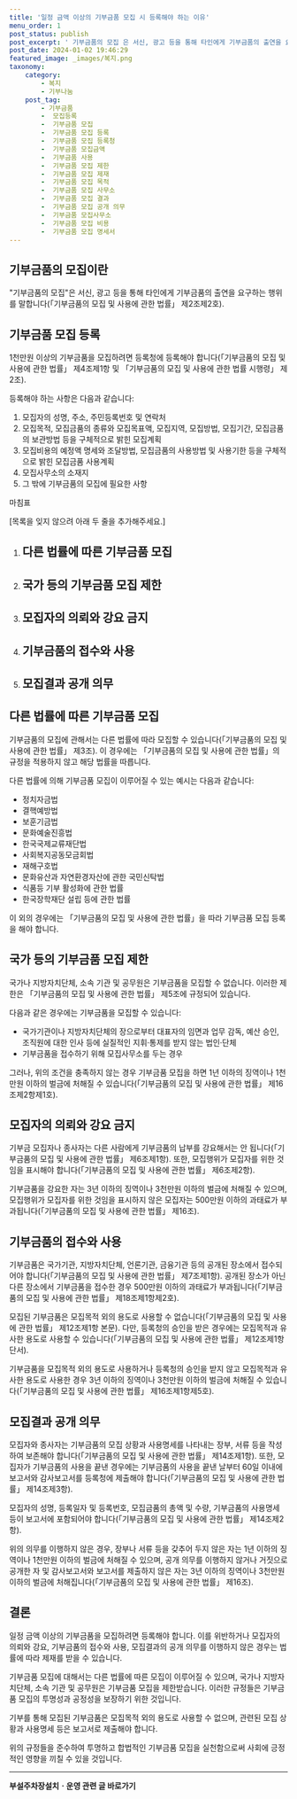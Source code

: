 ```yaml
---
title: '일정 금액 이상의 기부금품 모집 시 등록해야 하는 이유'
menu_order: 1
post_status: publish
post_excerpt: ' 기부금품의 모집 은 서신, 광고 등을 통해 타인에게 기부금품의 출연을 요구하는 행위를 말합니다  기부금품의 모집 및 사용에 관한 법률  제2조제2호 .'
post_date: 2024-01-02 19:46:29
featured_image: _images/복지.png
taxonomy:
    category:
        - 복지
        - 기부나눔
    post_tag:
        - 기부금품
        -  모집등록
        -  기부금품 모집
        -  기부금품 모집 등록
        -  기부금품 모집 등록청
        -  기부금품 모집금액
        -  기부금품 사용
        -  기부금품 모집 제한
        -  기부금품 모집 제재
        -  기부금품 모집 목적
        -  기부금품 모집 사무소
        -  기부금품 모집 결과
        -  기부금품 모집 공개 의무
        -  기부금품 모집사무소
        -  기부금품 모집 비용
        -  기부금품 모집 명세서
---
```



## 기부금품의 모집이란

"기부금품의 모집"은 서신, 광고 등을 통해 타인에게 기부금품의 출연을 요구하는 행위를 말합니다(「기부금품의 모집 및 사용에 관한 법률」 제2조제2호).

## 기부금품 모집 등록 

1천만원 이상의 기부금품을 모집하려면 등록청에 등록해야 합니다(「기부금품의 모집 및 사용에 관한 법률」 제4조제1항 및 「기부금품의 모집 및 사용에 관한 법률 시행령」 제2조).
 
등록해야 하는 사항은 다음과 같습니다:
1. 모집자의 성명, 주소, 주민등록번호 및 연락처
2. 모집목적, 모집금품의 종류와 모집목표액, 모집지역, 모집방법, 모집기간, 모집금품의 보관방법 등을 구체적으로 밝힌 모집계획
3. 모집비용의 예정액 명세와 조달방법, 모집금품의 사용방법 및 사용기한 등을 구체적으로 밝힌 모집금품 사용계획
4. 모집사무소의 소재지
5. 그 밖에 기부금품의 모집에 필요한 사항

마침표

[목록을 잊지 않으려 아래 두 줄을 추가해주세요.]

1. ## 다른 법률에 따른 기부금품 모집
2. ## 국가 등의 기부금품 모집 제한
3. ## 모집자의 의뢰와 강요 금지
4. ## 기부금품의 접수와 사용
5. ## 모집결과 공개 의무

## 다른 법률에 따른 기부금품 모집

기부금품의 모집에 관해서는 다른 법률에 따라 모집할 수 있습니다(「기부금품의 모집 및 사용에 관한 법률」 제3조). 이 경우에는 「기부금품의 모집 및 사용에 관한 법률」의 규정을 적용하지 않고 해당 법률을 따릅니다.

다른 법률에 의해 기부금품 모집이 이루어질 수 있는 예시는 다음과 같습니다:
- 정치자금법
- 결핵예방법
- 보훈기금법
- 문화예술진흥법
- 한국국제교류재단법
- 사회복지공동모금회법
- 재해구호법
- 문화유산과 자연환경자산에 관한 국민신탁법
- 식품등 기부 활성화에 관한 법률
- 한국장학재단 설립 등에 관한 법률

이 외의 경우에는 「기부금품의 모집 및 사용에 관한 법률」을 따라 기부금품 모집 등록을 해야 합니다.

## 국가 등의 기부금품 모집 제한

국가나 지방자치단체, 소속 기관 및 공무원은 기부금품을 모집할 수 없습니다. 이러한 제한은 「기부금품의 모집 및 사용에 관한 법률」 제5조에 규정되어 있습니다.

다음과 같은 경우에는 기부금품을 모집할 수 있습니다:
- 국가기관이나 지방자치단체의 장으로부터 대표자의 임면과 업무 감독, 예산 승인, 조직원에 대한 인사 등에 실질적인 지휘·통제를 받지 않는 법인·단체
- 기부금품을 접수하기 위해 모집사무소를 두는 경우

그러나, 위의 조건을 충족하지 않는 경우 기부금품 모집을 하면 1년 이하의 징역이나 1천만원 이하의 벌금에 처해질 수 있습니다(「기부금품의 모집 및 사용에 관한 법률」 제16조제2항제1호).

## 모집자의 의뢰와 강요 금지

기부금 모집자나 종사자는 다른 사람에게 기부금품의 납부를 강요해서는 안 됩니다(「기부금품의 모집 및 사용에 관한 법률」 제6조제1항). 또한, 모집행위가 모집자를 위한 것임을 표시해야 합니다(「기부금품의 모집 및 사용에 관한 법률」 제6조제2항).

기부금품을 강요한 자는 3년 이하의 징역이나 3천만원 이하의 벌금에 처해질 수 있으며, 모집행위가 모집자를 위한 것임을 표시하지 않은 모집자는 500만원 이하의 과태료가 부과됩니다(「기부금품의 모집 및 사용에 관한 법률」 제16조).

## 기부금품의 접수와 사용

기부금품은 국가기관, 지방자치단체, 언론기관, 금융기관 등의 공개된 장소에서 접수되어야 합니다(「기부금품의 모집 및 사용에 관한 법률」 제7조제1항). 공개된 장소가 아닌 다른 장소에서 기부금품을 접수한 경우 500만원 이하의 과태료가 부과됩니다(「기부금품의 모집 및 사용에 관한 법률」 제18조제1항제2호).

모집된 기부금품은 모집목적 외의 용도로 사용할 수 없습니다(「기부금품의 모집 및 사용에 관한 법률」 제12조제1항 본문). 다만, 등록청의 승인을 받은 경우에는 모집목적과 유사한 용도로 사용할 수 있습니다(「기부금품의 모집 및 사용에 관한 법률」 제12조제1항 단서).

기부금품을 모집목적 외의 용도로 사용하거나 등록청의 승인을 받지 않고 모집목적과 유사한 용도로 사용한 경우 3년 이하의 징역이나 3천만원 이하의 벌금에 처해질 수 있습니다(「기부금품의 모집 및 사용에 관한 법률」 제16조제1항제5호).

## 모집결과 공개 의무

모집자와 종사자는 기부금품의 모집 상황과 사용명세를 나타내는 장부, 서류 등을 작성하여 보존해야 합니다(「기부금품의 모집 및 사용에 관한 법률」 제14조제1항). 또한, 모집자가 기부금품의 사용을 끝낸 경우에는 기부금품의 사용을 끝낸 날부터 60일 이내에 보고서와 감사보고서를 등록청에 제출해야 합니다(「기부금품의 모집 및 사용에 관한 법률」 제14조제3항).

모집자의 성명, 등록일자 및 등록번호, 모집금품의 총액 및 수량, 기부금품의 사용명세 등이 보고서에 포함되어야 합니다(「기부금품의 모집 및 사용에 관한 법률」 제14조제2항).

위의 의무를 이행하지 않은 경우, 장부나 서류 등을 갖추어 두지 않은 자는 1년 이하의 징역이나 1천만원 이하의 벌금에 처해질 수 있으며, 공개 의무를 이행하지 않거나 거짓으로 공개한 자 및 감사보고서와 보고서를 제출하지 않은 자는 3년 이하의 징역이나 3천만원 이하의 벌금에 처해집니다(「기부금품의 모집 및 사용에 관한 법률」 제16조).

## 결론

일정 금액 이상의 기부금품을 모집하려면 등록해야 합니다. 이를 위반하거나 모집자의 의뢰와 강요, 기부금품의 접수와 사용, 모집결과의 공개 의무를 이행하지 않은 경우는 법률에 따라 제재를 받을 수 있습니다.

기부금품 모집에 대해서는 다른 법률에 따른 모집이 이루어질 수 있으며, 국가나 지방자치단체, 소속 기관 및 공무원은 기부금품 모집을 제한받습니다. 이러한 규정들은 기부금품 모집의 투명성과 공정성을 보장하기 위한 것입니다.

기부를 통해 모집된 기부금품은 모집목적 외의 용도로 사용할 수 없으며, 관련된 모집 상황과 사용명세 등은 보고서로 제출해야 합니다.

위의 규정들을 준수하여 투명하고 합법적인 기부금품 모집을 실천함으로써 사회에 긍정적인 영향을 끼칠 수 있을 것입니다.
<!-- wp:separator -->
<hr class="wp-block-separator has-alpha-channel-opacity"/>
<!-- /wp:separator -->

<!-- wp:group {"backgroundColor":"base","layout":{"type":"constrained"}} -->
<div class="wp-block-group has-base-background-color has-background"><!-- wp:paragraph {"align":"center","fontSize":"medium"} -->
<p class="has-text-align-center has-large-font-size"><strong>부설주차장설치ㆍ운영 관련 글 바로가기</strong></p>
<!-- /wp:paragraph -->


<!-- wp:latest-posts
{"categories":[{"id":1837,"count":19,"description":"","link":"https://uknowlaw.com/category/%eb%b6%80%ec%84%a4%ec%a3%bc%ec%b0%a8%ec%9e%a5%ec%84%a4%ec%b9%98%e3%86%8d%ec%9a%b4%ec%98%81/","name":"부설주차장설치ㆍ운영","slug":"부설주차장설치ㆍ운영","taxonomy":"category","parent":0,"meta":[],"_links":{"self":[{"href":"https://uknowlaw.com/wp-json/wp/v2/categories/1837"}],"collection":[{"href":"https://uknowlaw.com/wp-json/wp/v2/categories"}],"about":[{"href":"https://uknowlaw.com/wp-json/wp/v2/taxonomies/category"}],"wp:post_type":[{"href":"https://uknowlaw.com/wp-json/wp/v2/posts?categories=1837"}],"curies":[{"name":"wp","href":"https://api.w.org/{rel}","templated":true}]}}],"postsToShow":100,"excerptLength":28,"postLayout":"grid","columns":2,"featuredImageAlign":"left","featuredImageSizeSlug":"large","fontSize":"small"} /--></div>
<!-- /wp:group -->